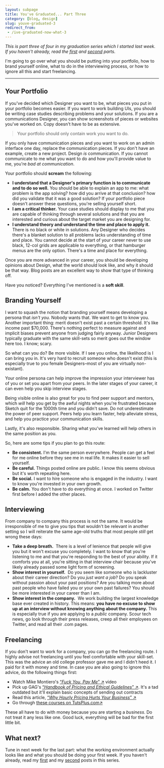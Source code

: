 ```yaml
---
layout: subpage
title: You've Graduated... Part Three
category: [blog, design]
slug: youve-graduated-3
redirect_from: 
 - /ive-graduated-now-what-3
---
```

*This is part three of four in my graduation series which I started last week. If you haven't already, read the <a href="http://helentran.com/ive-graduated-now-what-1">first</a> and <a href="http://helentran.com/ive-graduated-now-what-2">second</a> parts.*

I'm going to go over what you should be putting into your portfolio, how to brand yourself online, what to do in the interviewing process, or how to ignore all this and start freelancing.

<hr class="small">

## Your Portfolio

If you've decided which Designer you want to be, what pieces you put in your portfolio becomes easier. If you want to work building UIs, you should be writing case studies describing problems and your solutions. If you are a communications Designer, you can show screenshots of pieces or websites you've worked on. Copy doesn't have to be as extensive.

<blockquote class="large">
<p>Your portfolio should only contain work you want to do.</p>
</blockquote>

If you only have communication pieces and you want to work on an admin interface one day, replace the communication pieces. If you don't have an example, create a new project. Design *is* communication. If you cannot communicate to me what you want to do and how you'll provide value to me, you're *bad at communication*.

Your portfolio should **scream** the following:

- **I understand that a Designer's primary function is to communicate and to do so well.** You should be able to explain an app to me: what problem is the app solving? how did you arrive at that conclusion? how did you validate that it was a good solution? If your portfolio piece doesn't answer these questions, you're selling yourself short.
- **I am a critical thinker.** Your case studies should display to me that you are capable of thinking through several solutions and that you are interested and curious about the target market you are designing for.
- **I understand theory and understand the time and place to apply it.** There is no black or white in solutions. Any Designer who decides there's a blanket solution to all problems lacks understanding of time and place. You cannot decide at the start of your career never to use black, 12-col grids are applicable to everything, or that hamburger menus are the only option. There's a time and place for everything.

Once you are more advanced in your career, you should be developing opinions about Design, what the world should look like, and why it should be that way. Blog posts are an excellent way to show that type of thinking off.

Have you noticed? Everything I've mentioned is a **soft skill**. 

## Branding Yourself

I want to squash the notion that branding yourself means developing a persona that *isn't you.* Nobody wants that. We want to get to know you. Another important thing: merit doesn't exist past a certain threshold. It's like income past $70,000. There's nothing perfect to measure against and implicit biases prevent anyone from judging fairly anyway. Junior Designers typically graduate with the same skill-sets so merit goes out the window here too. I know; scary. 

So what can you do? Be more visible. If I see you online, the likelihood is I can bring you in. It's very hard to recruit someone who doesn't exist (this is especially true to you female Designers–most of you are virtually non-existant).

Your online persona can help improve the impression your interviewer has of you or set you apart from your peers. In the later stages of your career, it can even help you skip interview stages. 

Being visible online is also great for you to find peer support and mentors, which *will* help you get by the awful nights when you're frustrated because Sketch quit for the 1000th time and you didn't save. Do not underestimate the power of peer support. Peers help you learn faster, help alleviate stress, and help you practice your communication skills.

Lastly, it's also responsible. Sharing what you've learned will help others in the same position as you.

So, here are some tips if you plan to go this route:

- **Be consistent.** I'm the same person everywhere. People can get a feel for me online before they see me in real life. It makes it easier to sell yourself.
- **Be careful.** Things posted online are public. I know this seems obvious but it's worth repeating here.
- **Be social.** I want to hire someone who is engaged in the industry. I want to know you're invested in your own growth.
- **Be calm.** You don't have to do everything at once. I worked on Twitter first before I added the other places.

## Interviewing

From company to company this process is not the same. It would be irresponsible of me to give you tips that wouldn't be relevant in another setting so I will reiterate the same age-old truths that most people *still* get wrong these days:

- **Take a deep breath.**  There is a level of lenience that people will give you but it won't excuse you completely. I want to know that you're listening to me and that you're responding to the best of your ability. If it comforts you at all, you're sitting in that interview chair because you've likely already passed some light form of screening.
- **Show interest in yourself.**  Do you seem like someone who is lackluster about their career direction? Do you *just want a job*? Do you speak without passion about your past positions? Are you talking more about past people who have failed you or your own past failures? You should be more interested in your career than I am.
- **Show interest in the company.**  We work building the largest knowledge base ever created in history. This means: **you have no excuse to show up at an interview without knowing anything about the company.** This is especially true if you are applying to a *public* company. Scour tech news, go look through their press releases, creep all their employees on Twitter, and read all their .com pages.

## Freelancing

If you don't want to work for a company, you can go the freelancing route. I highly advise not freelancing until you feel comfortable with your skill-set. This was the advice an old college professor gave me and I didn't heed it. I paid for it with money and time. In case you are also going to ignore this advice, do the following things first:

- Watch Mike Montiero's <a href="https://creativemornings.com/talks/mike-monteiro--2/1" class="external" target="_blank">&#8220;<span class="external-body"><em>Fuck You, Pay Me</em></span>&#8221; <span class="external-box"><span class="external-box__arrow">↗</span></span></a> video
- Pick up GAG's <a href="https://www.amazon.com/gp/product/0932102166/ref=as_li_tl?ie=UTF8&camp=1789&creative=9325&creativeASIN=0932102166&linkCode=as2&tag=heltraprodes-20&linkId=bf0d613a647587bb8184bf35ad2103a2" class="external" target="_blank">&#8220;<span class="external-body"><em>Handbook of Pricing and Ethical Guidelines</em></span>&#8221; <span class="external-box"><span class="external-box__arrow">↗</span></span></a>. It's a tad outdated but it'll explain basic concepts of sending out contracts
- Read this article, <a href="https://medium.com/the-apartment/why-hourly-pricing-hurts-your-business-d5ac813ef50d#.666xfm5h2" class="external" target="_blank">&#8220;<span class="external-body"><em>Why Hourly Pricing Hurts Your Business</em></span>&#8221; <span class="external-box"><span class="external-box__arrow">↗</span></span></a>
- Go through <a href="http://tutsplus.com" class="external" target="_blank"><span class="external-body">these courses on TutsPlus.com</span><span class="external-box"><span class="external-box__arrow">↗</span></span></a>

These all have to do with money because you are starting a *business*. Do not treat it any less like one. Good luck, everything will be bad for the first little bit.

## What next?

Tune in next week for the last part: what the working environment actually looks like and what you should be doing your first week. If you haven't already, read my [first](http://helentran.com/ive-graduated-now-what-1) and my [second](http://helentran.com/ive-graduated-now-what-2) posts in this series.